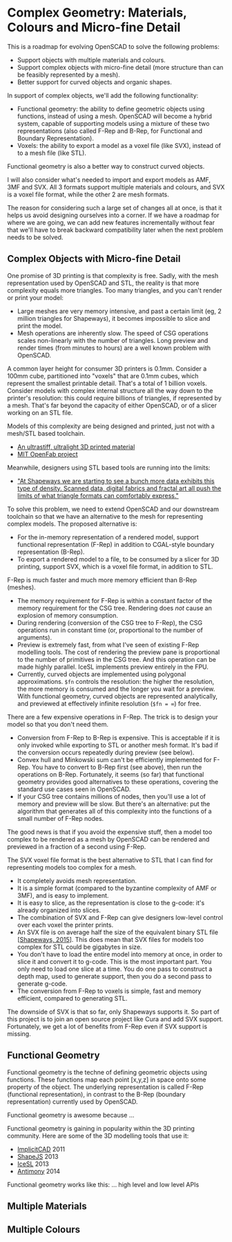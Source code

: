 # Complex Geometry: Materials, Colours and Micro-fine Detail

This is a roadmap for evolving OpenSCAD to solve the following problems:
* Support objects with multiple materials and colours.
* Support complex objects with micro-fine detail (more structure than can
  be feasibly represented by a mesh).
* Better support for curved objects and organic shapes.

In support of complex objects, we'll add the following functionality:
* Functional geometry: the ability to define geometric objects
  using functions, instead of using a mesh. OpenSCAD will become a
  hybrid system, capable of supporting models using a mixture of these
  two representations (also called F-Rep and B-Rep, for Functional and
  Boundary Representation).
* Voxels: the ability to export a model as a voxel file (like SVX), instead of to
  a mesh file (like STL).

Functional geometry is also a better way to construct curved objects.

I will also consider what's needed to import and export models as
AMF, 3MF and SVX. All 3 formats support multiple materials and colours,
and SVX is a voxel file format, while the other 2 are mesh formats.

The reason for considering such a large set of changes all at once, is that
it helps us avoid designing ourselves into a corner. If we have a roadmap
for where we are going, we can add new features incrementally without fear
that we'll have to break backward compatibility later when the next problem needs
to be solved.

## Complex Objects with Micro-fine Detail

One promise of 3D printing is that complexity is free.
Sadly, with the mesh representation used by OpenSCAD and STL,
the reality is that more complexity equals more triangles.
Too many triangles, and you can't render or print your model:
* Large meshes are very memory intensive, and past a certain limit (eg, 2 million
  triangles for Shapeways), it becomes impossible to slice and print the model.
* Mesh operations are inherently slow.
  The speed of CSG operations scales non-linearly with the number of triangles.
  Long preview and render times (from minutes to hours) are a well known problem
  with OpenSCAD.

A common layer height for consumer 3D printers is 0.1mm. Consider a 100mm cube, partitioned into
"voxels" that are 0.1mm cubes, which represent the smallest printable detail.
That's a total of 1 billion voxels.
Consider models with complex internal structure all the way down to the printer's resolution:
this could require billions of triangles, if represented by a mesh.
That's far beyond the capacity of either OpenSCAD, or of a slicer working on an STL file.

Models of this complexity are being designed and printed, just not with a mesh/STL based toolchain.
* [An ultrastiff, ultralight 3D printed material](http://news.mit.edu/2014/new-ultrastiff-ultralight-material-developed-0619)
* [MIT OpenFab project](http://openfab.mit.edu/)

Meanwhile, designers using STL based tools are running into the limits:
* ["At Shapeways we are starting to see a bunch more data exhibits this type of density. Scanned data, digital fabrics and fractal art all push the limits of what triangle formats can comfortably express."](http://abfab3d.com/2015/02/27/voxels-versus-triangles/)

To solve this problem, we need to extend OpenSCAD and our downstream toolchain
so that we have an alternative to the mesh for representing complex models. The proposed alternative is:
* For the in-memory representation of a rendered model, support functional representation (F-Rep)
  in addition to CGAL-style boundary representation (B-Rep).
* To export a rendered model to a file, to be consumed by a slicer for 3D printing,
  support SVX, which is a voxel file format, in addition to STL.

F-Rep is much faster and much more memory efficient than B-Rep (meshes).
* The memory requirement for F-Rep is within a constant factor of the memory requirement
  for the CSG tree. Rendering does *not* cause an explosion of memory consumption.
* During rendering (conversion of the CSG tree to F-Rep),
  the CSG operations run in constant time (or, proportional to the number of arguments).
* Preview is extremely fast, from what I've seen of existing F-Rep modelling tools.
  The cost of rendering the preview pane is proportional to the number of primitives in the CSG tree.
  And this operation can be made highly parallel. IceSL implements preview entirely in the FPU.
* Currently, curved objects are implemented using polygonal approximations. `$fn` controls the resolution:
  the higher the resolution, the more memory is consumed and the longer you wait for a preview.
  With functional geometry, curved objects are represented analytically, and previewed
  at effectively infinite resolution (`$fn = ∞`) for free.

There are a few expensive operations in F-Rep. The trick is to design your model so that you don't need them.
* Conversion from F-Rep to B-Rep is expensive. This is acceptable if it is only invoked while exporting to STL
  or another mesh format. It's bad if the conversion occurs repeatedly during preview (see below).
* Convex hull and Minkowski sum can't be efficiently implemented for F-Rep. You have to convert to B-Rep first
  (see above), then run the operations on B-Rep. Fortunately, it seems (so far) that functional geometry provides
  good alternatives to these operations, covering the standard use cases seen in OpenSCAD.
* If your CSG tree contains millions of nodes, then you'll use a lot of memory and preview will be slow.
  But there's an alternative:
  put the algorithm that generates all of this complexity into the functions of a small number of F-Rep nodes.

The good news is that if you avoid the expensive stuff, then a model too complex to be rendered as a mesh
by OpenSCAD can be rendered and previewed in a fraction of a second using F-Rep.

The SVX voxel file format is the best alternative to STL that I can find for representing models
too complex for a mesh.
* It completely avoids mesh representation.
* It is a simple format (compared to the byzantine complexity of AMF or 3MF),
  and is easy to implement.
* It is easy to slice, as the representation is close to the g-code: it's already organized into slices.
* The combination of SVX and F-Rep can give designers low-level control over each voxel the printer prints.
* An SVX file is on average half the size of the equivalent binary STL file
  [[Shapeways, 2015](http://abfab3d.com/2015/02/27/voxels-versus-triangles/)].
  This does mean that SVX files for models too complex for STL could be gigabytes in size.
* You don't have to load the entire model into memory at once, in order to slice it and convert it
  to g-code. This is the most important part. You only need to load one slice at a time.
  You do one pass to construct a depth map, used to generate support,
  then you do a second pass to generate g-code.
* The conversion from F-Rep to voxels is simple, fast and memory efficient, compared to generating STL.

The downside of SVX is that so far, only Shapeways supports it.
So part of this project is to join an open source project like Cura and add SVX support.
Fortunately, we get a lot of benefits from F-Rep even if SVX support is missing.

## Functional Geometry

Functional geometry is the techne of defining geometric objects using functions.
These functions map each point [x,y,z] in space onto some property of the object.
The underlying representation is called F-Rep (functional representation),
in contrast to the B-Rep (boundary representation) currently used by OpenSCAD.

Functional geometry is awesome because ...

Functional geometry is gaining in popularity within the 3D printing community.
Here are some of the 3D modelling tools that use it:
* [ImplicitCAD](http://www.implicitcad.org/) 2011
* [ShapeJS](http://shapejs.shapeways.com/) 2013
* [IceSL](http://www.loria.fr/~slefebvr/icesl/) 2013
* [Antimony](http://www.mattkeeter.com/projects/antimony/3/) 2014

Functional geometry works like this: ...
high level and low level APIs

## Multiple Materials

## Multiple Colours
